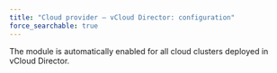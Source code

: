 ```yaml
---
title: "Cloud provider — vCloud Director: configuration"
force_searchable: true
---
```


The module is automatically enabled for all cloud clusters deployed in vCloud Director.

```
